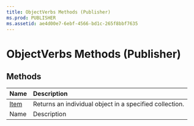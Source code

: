 ```yaml
---
title: ObjectVerbs Methods (Publisher)
ms.prod: PUBLISHER
ms.assetid: ae4d00e7-6ebf-4566-bd1c-265f8bbf7635
---
```



# ObjectVerbs Methods (Publisher)

## Methods



|**Name**|**Description**|
|:-----|:-----|
| [Item](objectverbs-item-method-publisher.md)|Returns an individual object in a specified collection.|
|Name|Description|

